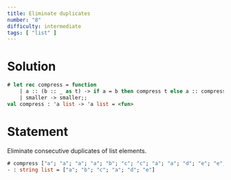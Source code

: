 ```yaml
---
title: Eliminate duplicates
number: "8"
difficulty: intermediate
tags: [ "list" ]
---
```


# Solution

```ocaml
# let rec compress = function
    | a :: (b :: _ as t) -> if a = b then compress t else a :: compress t
    | smaller -> smaller;;
val compress : 'a list -> 'a list = <fun>
```

# Statement

Eliminate consecutive duplicates of list elements.

```ocaml
# compress ["a"; "a"; "a"; "a"; "b"; "c"; "c"; "a"; "a"; "d"; "e"; "e"; "e"; "e"];;
- : string list = ["a"; "b"; "c"; "a"; "d"; "e"]
```
